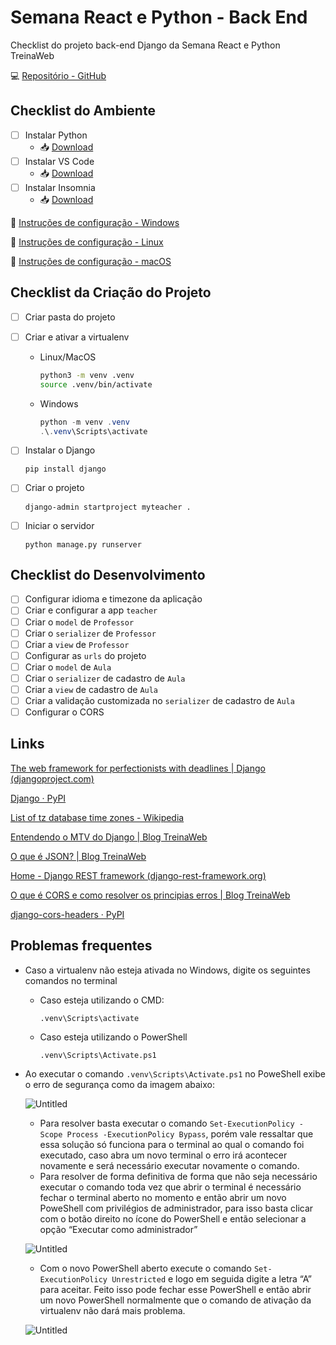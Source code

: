 # Semana React e Python - Back End

Checklist do projeto back-end Django da Semana React e Python TreinaWeb

💻 [Repositório - GitHub](https://github.com/treinaweb/workshop-myteacher-python)

## Checklist do Ambiente

- [ ]  Instalar Python
    - 📥 [Download](https://www.python.org/downloads/)
- [ ]  Instalar VS Code
    - 📥 [Download](https://code.visualstudio.com/)
- [ ]  Instalar Insomnia
    - 📥 [Download](https://insomnia.rest/download)

🔗 [Instruções de configuração - Windows](https://www.treinaweb.com.br/blog/configurando-ambiente-de-desenvolvimento-django-no-windows/)

🔗 [Instruções de configuração - Linux](https://www.treinaweb.com.br/blog/configurando-ambiente-de-desenvolvimento-django-no-linux/)

🔗 [Instruções de configuração - macOS](https://www.treinaweb.com.br/blog/configurando-ambiente-de-desenvolvimento-django-no-macos/)

## Checklist da Criação do Projeto

- [ ]  Criar pasta do projeto
- [ ]  Criar e ativar a virtualenv
    - Linux/MacOS
        
        ```bash
        python3 -m venv .venv
        source .venv/bin/activate
        ```
        
    - Windows
        
        ```powershell
        python -m venv .venv
        .\.venv\Scripts\activate
        ```
        
- [ ]  Instalar o Django
    
    `pip install django`
    
- [ ]  Criar o projeto
    
    `django-admin startproject myteacher .`  
    
- [ ]  Iniciar o servidor
    
    `python manage.py runserver`
    

## Checklist do Desenvolvimento

- [ ]  Configurar idioma e timezone da aplicação
- [ ]  Criar e configurar a app `teacher`
- [ ]  Criar o `model` de `Professor`
- [ ]  Criar o `serializer` de `Professor`
- [ ]  Criar a `view` de `Professor`
- [ ]  Configurar as `urls` do projeto
- [ ]  Criar o `model` de `Aula`
- [ ]  Criar o `serializer` de cadastro de `Aula`
- [ ]  Criar a `view` de cadastro de `Aula`
- [ ]  Criar a validação customizada no `serializer` de cadastro de `Aula`
- [ ]  Configurar o CORS

## Links

[The web framework for perfectionists with deadlines | Django (djangoproject.com)](https://www.djangoproject.com/)

[Django · PyPI](https://pypi.org/project/Django/)

[List of tz database time zones - Wikipedia](https://en.wikipedia.org/wiki/List_of_tz_database_time_zones)

[Entendendo o MTV do Django | Blog TreinaWeb](https://www.treinaweb.com.br/blog/entendendo-o-mtv-do-django)

[O que é JSON? | Blog TreinaWeb](https://www.treinaweb.com.br/blog/o-que-e-json)

[Home - Django REST framework (django-rest-framework.org)](https://www.django-rest-framework.org/)

[O que é CORS e como resolver os principias erros | Blog TreinaWeb](https://www.treinaweb.com.br/blog/o-que-e-cors-e-como-resolver-os-principais-erros)

[django-cors-headers · PyPI](https://pypi.org/project/django-cors-headers/)

## Problemas frequentes

- Caso a virtualenv não esteja ativada no Windows, digite os seguintes comandos no terminal
    - Caso esteja utilizando o CMD:
        
        `.venv\Scripts\activate`
        
    - Caso esteja utilizando o PowerShell
        
        `.venv\Scripts\Activate.ps1`
        
- Ao executar o comando `.venv\Scripts\Activate.ps1` no PoweShell exibe o erro de segurança como da imagem abaixo:
    
    ![Untitled](https://s3-us-west-2.amazonaws.com/secure.notion-static.com/33399956-48a4-46ae-8102-31a53a20ad75/Untitled.png)
    
    - Para resolver basta executar o comando `Set-ExecutionPolicy -Scope Process -ExecutionPolicy Bypass`, porém vale ressaltar que essa solução só funciona para o terminal ao qual o comando foi executado, caso abra um novo terminal o erro irá acontecer novamente e será necessário executar novamente o comando.
    - Para resolver de forma definitiva de forma que não seja necessário executar o comando toda vez que abrir o terminal é necessário fechar o terminal aberto no momento e então abrir um novo PoweShell com privilégios de administrador, para isso basta clicar com o botão direito no ícone do PowerShell e então selecionar a opção “Executar como administrador”
    
    ![Untitled](https://s3-us-west-2.amazonaws.com/secure.notion-static.com/3651981f-4645-425c-95e3-3b08e58120de/Untitled.png)
    
    - Com o novo PowerShell aberto execute o comando `Set-ExecutionPolicy Unrestricted` e logo em seguida digite a letra “A” para aceitar. Feito isso pode fechar esse PowerShell e então abrir um novo PowerShell normalmente que o comando de ativação da virtualenv não dará mais problema.
    
    ![Untitled](https://s3-us-west-2.amazonaws.com/secure.notion-static.com/df3d25f1-5ebd-49bc-990d-f4b16c74f90e/Untitled.png)
